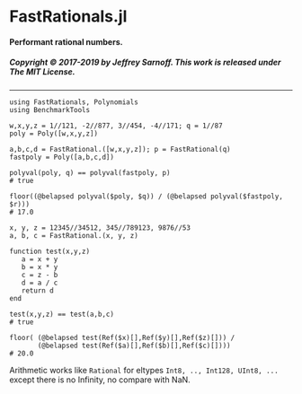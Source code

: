 # FastRationals.jl

#### Performant rational numbers.

##### Copyright © 2017-2019 by Jeffrey Sarnoff. This work is released under The MIT License.
----

```
using FastRationals, Polynomials
using BenchmarkTools

w,x,y,z = 1//121, -2//877, 3//454, -4//171; q = 1//87
poly = Poly([w,x,y,z])

a,b,c,d = FastRational.([w,x,y,z]); p = FastRational(q)
fastpoly = Poly([a,b,c,d])

polyval(poly, q) == polyval(fastpoly, p)
# true

floor((@belapsed polyval($poly, $q)) / (@belapsed polyval($fastpoly, $r)))
# 17.0
```

```
x, y, z = 12345//34512, 345//789123, 9876//53
a, b, c = FastRational.(x, y, z)

function test(x,y,z)
   a = x + y
   b = x * y
   c = z - b
   d = a / c
   return d
end

test(x,y,z) == test(a,b,c)
# true

floor( (@belapsed test(Ref($x)[],Ref($y)[],Ref($z)[])) / 
       (@belapsed test(Ref($a)[],Ref($b)[],Ref($c)[])))
# 20.0
```

Arithmetic works like `Rational` for eltypes `Int8, .., Int128, UInt8, ...` except there is no Infinity, no compare with NaN.
